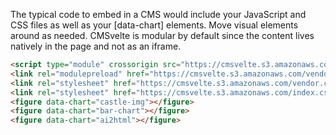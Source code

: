 The typical code to embed in a CMS would include your JavaScript and CSS files as well as your [data-chart] elements. Move visual elements around as needed. CMSvelte is modular by default since the content lives natively in the page and not as an iframe.

```html
<script type="module" crossorigin src="https://cmsvelte.s3.amazonaws.com/index.js"></script>
<link rel="modulepreload" href="https://cmsvelte.s3.amazonaws.com/vendor.js" />
<link rel="stylesheet" href="https://cmsvelte.s3.amazonaws.com/vendor.css" />
<link rel="stylesheet" href="https://cmsvelte.s3.amazonaws.com/index.css" />
<figure data-chart="castle-img"></figure>
<figure data-chart="bar-chart"></figure>
<figure data-chart="ai2html"></figure>
```

